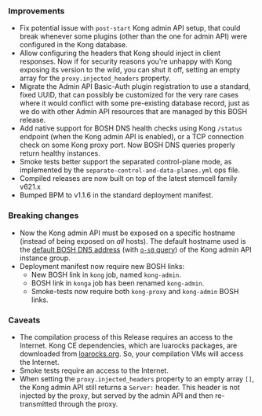 ### Improvements

- Fix potential issue with `post-start` Kong admin API setup, that could break whenever some plugins (other than the one for admin API) were configured in the Kong database.
- Allow configuring the headers that Kong should inject in client responses. Now if for security reasons you're unhappy with Kong exposing its version to the wild, you can shut it off, setting an empty array for the `proxy.injected_headers` property.
- Migrate the Admin API Basic-Auth plugin registration to use a standard, fixed UUID, that can possibly be customized for the very rare cases where it would conflict with some pre-existing database record, just as we do with other Admin API resources that are managed by this BOSH release.
- Add native support for BOSH DNS health checks using Kong `/status` endpoint (when the Kong admin API is enabled), or a TCP connection check on some Kong proxy port. Now BOSH DNS queries properly return healthy instances.
- Smoke tests better support the separated control-plane mode, as implemented by the `separate-control-and-data-planes.yml` ops file.
- Compiled releases are now built on top of the latest stemcell family v621.x
- Bumped BPM to v1.1.6 in the standard deployment manifest.


### Breaking changes

- Now the Kong admin API must be exposed on a specific hostname (instead of being exposed on _all_ hosts). The default hostname used is the [default BOSH DNS address](https://bosh.io/docs/dns/#links) (with [`q-s0` query](https://bosh.io/docs/dns/#constructing-queries)) of the Kong admin API instance group.
- Deployment manifest now require new BOSH links:
  - New BOSH link in `kong` job, named `kong-admin`.
  - BOSH link in `konga` job has been renamed `kong-admin`.
  - Smoke-tests now require both `kong-proxy` and `kong-admin` BOSH links.


### Caveats

- The compilation process of this Release requires an access to the Internet. Kong CE dependencies, which are luarocks packages, are downloaded from [loarocks.org](https://luarocks.org). So, your compilation VMs will access the Internet.
- Smoke tests require an access to the Internet.
- When setting the `proxy.injected_headers` property to an empty array `[]`, the Kong admin API still returns a `Server:` header. This header is not injected by the proxy, but served by the admin API and then re-transmitted through the proxy.
